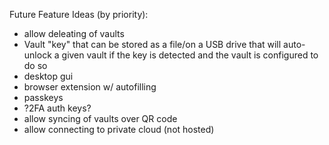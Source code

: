 Future Feature Ideas (by priority):
 - allow deleating of vaults
 - Vault "key" that can be stored as a file/on a USB drive that will auto-unlock a given vault if the key is detected and the vault is configured to do so
 - desktop gui
 - browser extension w/ autofilling
 - passkeys
 - ?2FA auth keys?
 - allow syncing of vaults over QR code
 - allow connecting to private cloud (not hosted)
